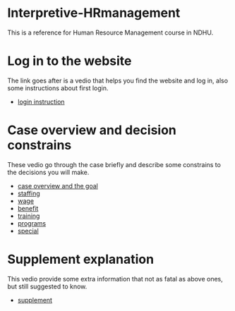 # Interpretive-HRmanagement
This is a reference for Human Resource Management course in NDHU.

# Log in to the website 
The link goes after is a vedio that helps you find the website and log in, also some instructions about first login.

* [login instruction]()

# Case overview and decision constrains
These vedio go through the case briefly and describe some constrains to the decisions you will make.

* [case overview and the goal]()
* [staffing]()
* [wage]()
* [benefit]()
* [training]()
* [programs]()
* [special]()

# Supplement explanation
This vedio provide some extra information that not as fatal as above ones, but still suggested to know.

* [supplement]()

